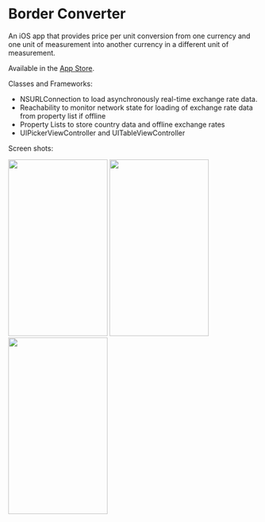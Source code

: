 Border Converter
===============

An iOS app that provides price per unit conversion from one currency and one unit of measurement into another currency in a different unit of measurement.

Available in the <a href="https://itunes.apple.com/us/app/border-converter/id893235832?mt=8">App Store</a>. 

Classes and Frameworks: 
- NSURLConnection to load asynchronously real-time exchange rate data.
- Reachability to monitor network state for loading of exchange rate data from property list if offline
- Property Lists to store country data and offline exchange rates
- UIPickerViewController and UITableViewController

Screen shots:

<img src="http://www.charlesgrier.com/screen_shots/IMG_3264.png" width="200" height="355">  <img src="http://www.charlesgrier.com/screen_shots/IMG_3265.png" width="200" height="355"> <img src="http://www.charlesgrier.com/screen_shots/IMG_3268.png" width="200" height="355">




